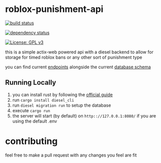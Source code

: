 # roblox-punishment-api

[![build status](https://github.com/Terryiscool160/roblox-punishment-api/actions/workflows/rust.yml/badge.svg?branch=main)](https://github.com/Terryiscool160/roblox-punishment-api/actions/workflows/rust.yml)

[![dependency status](https://deps.rs/repo/github/terryiscool160/roblox-punishment-api/status.svg)](https://deps.rs/repo/github/terryiscool160/roblox-punishment-api)

[![License: GPL v3](https://img.shields.io/badge/License-GPLv3-blue.svg)](https://www.gnu.org/licenses/gpl-3.0)

this is a simple actix-web powered api with a diesel backend to allow for storage for timed roblox bans or any other sort of punishment type

you can find current [endpoints](ENDPOINTS.md) alongside the current [database schema](DATABASE.md)

## Running Locally

1. you can install rust by following the [official guide](https://www.rust-lang.org/tools/install)
2. run `cargo install diesel_cli`
3. run `diesel migration run` to setup the database
4. execute `cargo run`
5. the server will start (by default) on `http:://127.0.0.1:8080/` if you are using the default .env

# contributing

feel free to make a pull request with any changes you feel are fit
